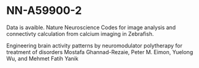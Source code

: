 # NN-A59900-2

Data is avaible. 
Nature Neuroscience Codes for image analysis and connectivty calculation from calcium imaging in Zebrafish.

Engineering brain activity patterns by neuromodulator polytherapy for treatment of disorders
Mostafa Ghannad-Rezaie, Peter M. Eimon, Yuelong Wu, and Mehmet Fatih Yanik



